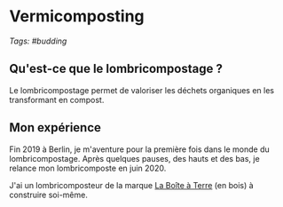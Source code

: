 # Vermicomposting

_Tags: #budding_

## Qu'est-ce que le lombricompostage ?

Le lombricompostage permet de valoriser les déchets organiques en les transformant en compost.

## Mon expérience

Fin 2019 à Berlin, je m'aventure pour la première fois dans le monde du lombricompostage. Après quelques pauses, des hauts et des bas, je relance mon lombricomposte en juin 2020.

J'ai un lombricomposteur de la marque [La Boîte à Terre](https://www.laboiteaterre.fr/) (en bois) à construire soi-même.
